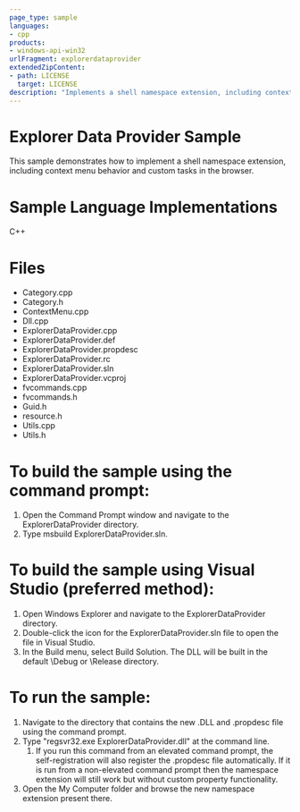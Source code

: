 ```yaml
---
page_type: sample
languages:
- cpp
products:
- windows-api-win32
urlFragment: explorerdataprovider
extendedZipContent:
- path: LICENSE
  target: LICENSE
description: "Implements a shell namespace extension, including context menus and custom tasks in the browser."
---
```


Explorer Data Provider Sample
================================
This sample demonstrates how to implement a shell namespace extension, including context menu
behavior and custom tasks in the browser.

Sample Language Implementations
===============================
C++

Files
=============================================
* Category.cpp
* Category.h
* ContextMenu.cpp
* Dll.cpp
* ExplorerDataProvider.cpp
* ExplorerDataProvider.def
* ExplorerDataProvider.propdesc
* ExplorerDataProvider.rc
* ExplorerDataProvider.sln
* ExplorerDataProvider.vcproj
* fvcommands.cpp
* fvcommands.h
* Guid.h
* resource.h
* Utils.cpp
* Utils.h


To build the sample using the command prompt:
=============================================
1. Open the Command Prompt window and navigate to the ExplorerDataProvider directory.
2. Type msbuild ExplorerDataProvider.sln.


To build the sample using Visual Studio (preferred method):
===========================================================
1. Open Windows Explorer and navigate to the ExplorerDataProvider directory.
2. Double-click the icon for the ExplorerDataProvider.sln file to open the file in Visual Studio.
3. In the Build menu, select Build Solution. The DLL will be built in the default \Debug or \Release directory.


To run the sample:
=================
1. Navigate to the directory that contains the new .DLL and .propdesc file using the command prompt.
2. Type "regsvr32.exe ExplorerDataProvider.dll" at the command line.
   1. If you run this command from an elevated command prompt, the self-registration will also register
      the .propdesc file automatically.  If it is run from a non-elevated command prompt then the
      namespace extension will still work but without custom property functionality.
3. Open the My Computer folder and browse the new namespace extension present there.

